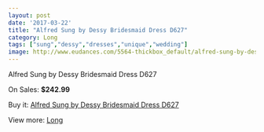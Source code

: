 ```yaml
---
layout: post
date: '2017-03-22'
title: "Alfred Sung by Dessy Bridesmaid Dress D627"
category: Long
tags: ["sung","dessy","dresses","unique","wedding"]
image: http://www.eudances.com/5564-thickbox_default/alfred-sung-by-dessy-bridesmaid-dress-d627.jpg
---
```

Alfred Sung by Dessy Bridesmaid Dress D627

On Sales: **$242.99**
<a href="https://www.eudances.com/en/long/1916-alfred-sung-by-dessy-bridesmaid-dress-d627.html"><amp-img layout="responsive" width="600" height="600" src="//www.eudances.com/5564-thickbox_default/alfred-sung-by-dessy-bridesmaid-dress-d627.jpg" alt="Alfred Sung by Dessy Bridesmaid Dress D627 0" /></a>
<a href="https://www.eudances.com/en/long/1916-alfred-sung-by-dessy-bridesmaid-dress-d627.html"><amp-img layout="responsive" width="600" height="600" src="//www.eudances.com/5565-thickbox_default/alfred-sung-by-dessy-bridesmaid-dress-d627.jpg" alt="Alfred Sung by Dessy Bridesmaid Dress D627 1" /></a>

Buy it: [Alfred Sung by Dessy Bridesmaid Dress D627](https://www.eudances.com/en/long/1916-alfred-sung-by-dessy-bridesmaid-dress-d627.html "Alfred Sung by Dessy Bridesmaid Dress D627")

View more: [Long](https://www.eudances.com/en/21-long "Long")